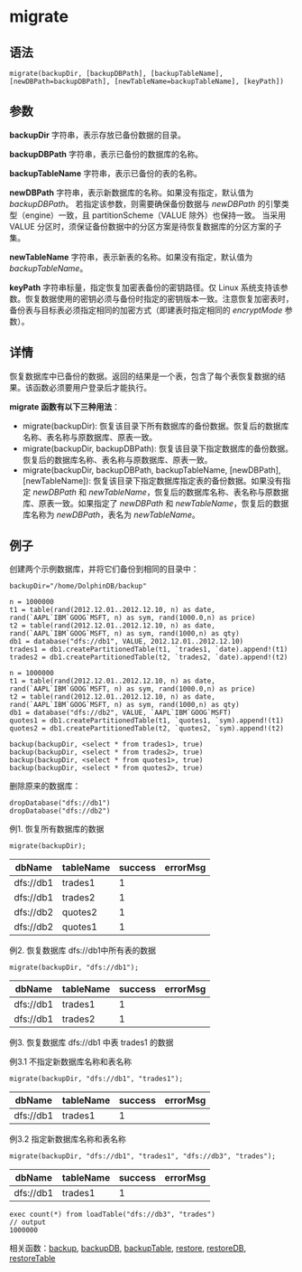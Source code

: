 # migrate

## 语法

`migrate(backupDir, [backupDBPath], [backupTableName],
[newDBPath=backupDBPath], [newTableName=backupTableName],
[keyPath])`

## 参数

**backupDir** 字符串，表示存放已备份数据的目录。

**backupDBPath** 字符串，表示已备份的数据库的名称。

**backupTableName** 字符串，表示已备份的表的名称。

**newDBPath** 字符串，表示新数据库的名称。如果没有指定，默认值为 *backupDBPath*。
若指定该参数，则需要确保备份数据与 *newDBPath* 的引擎类型（engine）一致，且 partitionScheme（VALUE 除外）也保持一致。
当采用 VALUE 分区时，须保证备份数据中的分区方案是待恢复数据库的分区方案的子集。

**newTableName** 字符串，表示新表的名称。如果没有指定，默认值为 *backupTableName*。

**keyPath** 字符串标量，指定恢复加密表备份的密钥路径。仅 Linux
系统支持该参数。恢复数据使用的密钥必须与备份时指定的密钥版本一致。注意恢复加密表时，备份表与目标表必须指定相同的加密方式（即建表时指定相同的
*encryptMode* 参数）。

## 详情

恢复数据库中已备份的数据。返回的结果是一个表，包含了每个表恢复数据的结果。该函数必须要用户登录后才能执行。

**migrate 函数有以下三种用法**：

* migrate(backupDir): 恢复该目录下所有数据库的备份数据。恢复后的数据库名称、表名称与原数据库、原表一致。
* migrate(backupDir, backupDBPath):
  恢复该目录下指定数据库的备份数据。恢复后的数据库名称、表名称与原数据库、原表一致。
* migrate(backupDir, backupDBPath, backupTableName, [newDBPath],
  [newTableName]): 恢复该目录下指定数据库指定表的备份数据。如果没有指定 *newDBPath* 和
  *newTableName*，恢复后的数据库名称、表名称与原数据库、原表一致。如果指定了 *newDBPath* 和
  *newTableName*，恢复后的数据库名称为 *newDBPath*，表名为
  *newTableName*。

## 例子

创建两个示例数据库，并将它们备份到相同的目录中：

```
backupDir="/home/DolphinDB/backup"

n = 1000000
t1 = table(rand(2012.12.01..2012.12.10, n) as date, rand(`AAPL`IBM`GOOG`MSFT, n) as sym, rand(1000.0,n) as price)
t2 = table(rand(2012.12.01..2012.12.10, n) as date, rand(`AAPL`IBM`GOOG`MSFT, n) as sym, rand(1000,n) as qty)
db1 = database("dfs://db1", VALUE, 2012.12.01..2012.12.10)
trades1 = db1.createPartitionedTable(t1, `trades1, `date).append!(t1)
trades2 = db1.createPartitionedTable(t2, `trades2, `date).append!(t2)

n = 1000000
t1 = table(rand(2012.12.01..2012.12.10, n) as date, rand(`AAPL`IBM`GOOG`MSFT, n) as sym, rand(1000.0,n) as price)
t2 = table(rand(2012.12.01..2012.12.10, n) as date, rand(`AAPL`IBM`GOOG`MSFT, n) as sym, rand(1000,n) as qty)
db1 = database("dfs://db2", VALUE, `AAPL`IBM`GOOG`MSFT)
quotes1 = db1.createPartitionedTable(t1, `quotes1, `sym).append!(t1)
quotes2 = db1.createPartitionedTable(t2, `quotes2, `sym).append!(t2)

backup(backupDir, <select * from trades1>, true)
backup(backupDir, <select * from trades2>, true)
backup(backupDir, <select * from quotes1>, true)
backup(backupDir, <select * from quotes2>, true)
```

删除原来的数据库：

```
dropDatabase("dfs://db1")
dropDatabase("dfs://db2")
```

例1. 恢复所有数据库的数据

```
migrate(backupDir);
```

| dbName | tableName | success | errorMsg |
| --- | --- | --- | --- |
| dfs://db1 | trades1 | 1 |  |
| dfs://db1 | trades2 | 1 |  |
| dfs://db2 | quotes2 | 1 |  |
| dfs://db2 | quotes1 | 1 |  |

例2. 恢复数据库 dfs://db1中所有表的数据

```
migrate(backupDir, "dfs://db1");
```

| dbName | tableName | success | errorMsg |
| --- | --- | --- | --- |
| dfs://db1 | trades1 | 1 |  |
| dfs://db1 | trades2 | 1 |  |

例3. 恢复数据库 dfs://db1 中表 trades1 的数据

例3.1 不指定新数据库名称和表名称

```
migrate(backupDir, "dfs://db1", "trades1");
```

| dbName | tableName | success | errorMsg |
| --- | --- | --- | --- |
| dfs://db1 | trades1 | 1 |  |

例3.2 指定新数据库名称和表名称

```
migrate(backupDir, "dfs://db1", "trades1", "dfs://db3", "trades");
```

| dbName | tableName | success | errorMsg |
| --- | --- | --- | --- |
| dfs://db1 | trades1 | 1 |  |

```
exec count(*) from loadTable("dfs://db3", "trades")
// output
1000000
```

相关函数：[backup](../b/backup.md), [backupDB](../b/backupDB.md), [backupTable](../b/backupTable.md), [restore](../r/restore.md), [restoreDB](../r/restoreDB.md), [restoreTable](../r/restoreTable.md)

